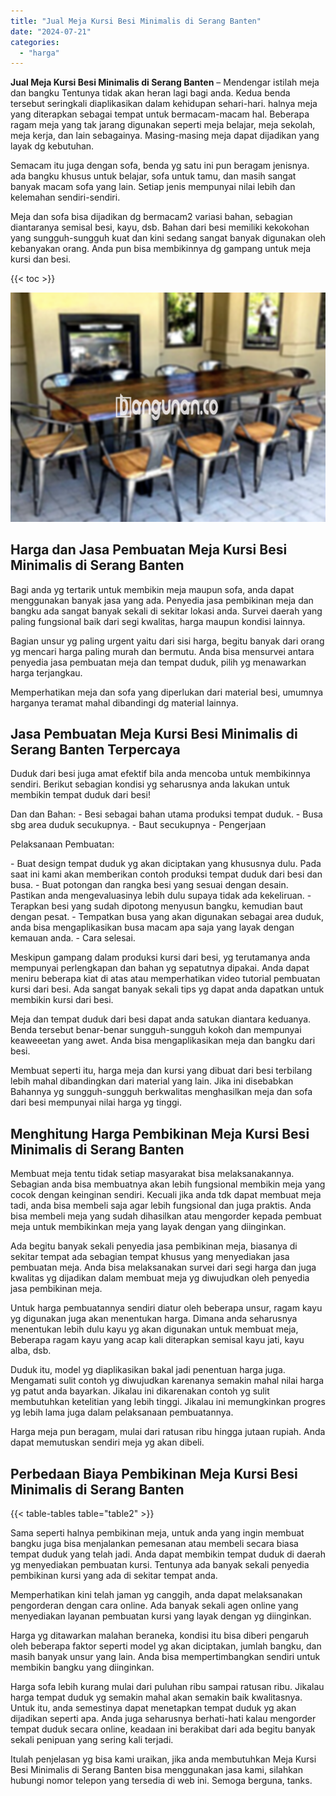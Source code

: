 ```yaml
---
title: "Jual Meja Kursi Besi Minimalis di Serang Banten"
date: "2024-07-21"
categories: 
  - "harga"
---
```


**Jual Meja Kursi Besi Minimalis di Serang Banten** – Mendengar istilah meja dan bangku Tentunya tidak akan heran lagi bagi anda. Kedua benda tersebut seringkali diaplikasikan dalam kehidupan sehari-hari. halnya meja yang diterapkan sebagai tempat untuk bermacam-macam hal. Beberapa ragam meja yang tak jarang digunakan seperti meja belajar, meja sekolah, meja kerja, dan lain sebagainya. Masing-masing meja dapat dijadikan yang layak dg kebutuhan.

Semacam itu juga dengan sofa, benda yg satu ini pun beragam jenisnya. ada bangku khusus untuk belajar, sofa untuk tamu, dan masih sangat banyak macam sofa yang lain. Setiap jenis mempunyai nilai lebih dan kelemahan sendiri-sendiri.

Meja dan sofa bisa dijadikan dg bermacam2 variasi bahan, sebagian diantaranya semisal besi, kayu, dsb. Bahan dari besi memiliki kekokohan yang sungguh-sungguh kuat dan kini sedang sangat banyak digunakan oleh kebanyakan orang. Anda pun bisa membikinnya dg gampang untuk meja kursi dan besi.

{{< toc >}}

![Jual Meja Kursi Besi Minimalis di Serang Banten](/images/jual-meja-besi-murah09.png)

## Harga dan Jasa Pembuatan Meja Kursi Besi Minimalis di Serang Banten

Bagi anda yg tertarik untuk membikin meja maupun sofa, anda dapat menggunakan banyak jasa yang ada. Penyedia jasa pembikinan meja dan bangku ada sangat banyak sekali di sekitar lokasi anda. Survei daerah yang paling fungsional baik dari segi kwalitas, harga maupun kondisi lainnya.

Bagian unsur yg paling urgent yaitu dari sisi harga, begitu banyak dari orang yg mencari harga paling murah dan bermutu. Anda bisa mensurvei antara penyedia jasa pembuatan meja dan tempat duduk, pilih yg menawarkan harga terjangkau.

Memperhatikan meja dan sofa yang diperlukan dari material besi, umumnya harganya teramat mahal dibandingi dg material lainnya.

## Jasa Pembuatan Meja Kursi Besi Minimalis di Serang Banten Terpercaya

Duduk dari besi juga amat efektif bila anda mencoba untuk membikinnya sendiri. Berikut sebagian kondisi yg seharusnya anda lakukan untuk membikin tempat duduk dari besi!

Dan dan Bahan: - Besi sebagai bahan utama produksi tempat duduk. - Busa sbg area duduk secukupnya. - Baut secukupnya - Pengerjaan

Pelaksanaan Pembuatan:

\- Buat design tempat duduk yg akan diciptakan yang khususnya dulu. Pada saat ini kami akan memberikan contoh produksi tempat duduk dari besi dan busa. - Buat potongan dan rangka besi yang sesuai dengan desain. Pastikan anda mengevaluasinya lebih dulu supaya tidak ada kekeliruan. - Terapkan besi yang sudah dipotong menyusun bangku, kemudian baut dengan pesat. - Tempatkan busa yang akan digunakan sebagai area duduk, anda bisa mengaplikasikan busa macam apa saja yang layak dengan kemauan anda. - Cara selesai.

Meskipun gampang dalam produksi kursi dari besi, yg terutamanya anda mempunyai perlengkapan dan bahan yg sepatutnya dipakai. Anda dapat meniru beberapa kiat di atas atau memperhatikan video tutorial pembuatan kursi dari besi. Ada sangat banyak sekali tips yg dapat anda dapatkan untuk membikin kursi dari besi.

Meja dan tempat duduk dari besi dapat anda satukan diantara keduanya. Benda tersebut benar-benar sungguh-sungguh kokoh dan mempunyai keaweeetan yang awet. Anda bisa mengaplikasikan meja dan bangku dari besi.

Membuat seperti itu, harga meja dan kursi yang dibuat dari besi terbilang lebih mahal dibandingkan dari material yang lain. Jika ini disebabkan Bahannya yg sungguh-sungguh berkwalitas menghasilkan meja dan sofa dari besi mempunyai nilai harga yg tinggi.

## Menghitung Harga Pembikinan Meja Kursi Besi Minimalis di Serang Banten

Membuat meja tentu tidak setiap masyarakat bisa melaksanakannya. Sebagian anda bisa membuatnya akan lebih fungsional membikin meja yang cocok dengan keinginan sendiri. Kecuali jika anda tdk dapat membuat meja tadi, anda bisa membeli saja agar lebih fungsional dan juga praktis. Anda bisa membeli meja yang sudah dihasilkan atau mengorder kepada pembuat meja untuk membikinkan meja yang layak dengan yang diinginkan.

Ada begitu banyak sekali penyedia jasa pembikinan meja, biasanya di sekitar tempat ada sebagian tempat khusus yang menyediakan jasa pembuatan meja. Anda bisa melaksanakan survei dari segi harga dan juga kwalitas yg dijadikan dalam membuat meja yg diwujudkan oleh penyedia jasa pembikinan meja.

Untuk harga pembuatannya sendiri diatur oleh beberapa unsur, ragam kayu yg digunakan juga akan menentukan harga. Dimana anda seharusnya menentukan lebih dulu kayu yg akan digunakan untuk membuat meja, Beberapa ragam kayu yang acap kali diterapkan semisal kayu jati, kayu alba, dsb.

Duduk itu, model yg diaplikasikan bakal jadi penentuan harga juga. Mengamati sulit contoh yg diwujudkan karenanya semakin mahal nilai harga yg patut anda bayarkan. Jikalau ini dikarenakan contoh yg sulit membutuhkan ketelitian yang lebih tinggi. Jikalau ini memungkinkan progres yg lebih lama juga dalam pelaksanaan pembuatannya.

Harga meja pun beragam, mulai dari ratusan ribu hingga jutaan rupiah. Anda dapat memutuskan sendiri meja yg akan dibeli.

## Perbedaan Biaya Pembikinan Meja Kursi Besi Minimalis di Serang Banten

{{< table-tables table="table2" >}}

Sama seperti halnya pembikinan meja, untuk anda yang ingin membuat bangku juga bisa menjalankan pemesanan atau membeli secara biasa tempat duduk yang telah jadi. Anda dapat membikin tempat duduk di daerah yg menyediakan pembuatan kursi. Tentunya ada banyak sekali penyedia pembikinan kursi yang ada di sekitar tempat anda.

Memperhatikan kini telah jaman yg canggih, anda dapat melaksanakan pengorderan dengan cara online. Ada banyak sekali agen online yang menyediakan layanan pembuatan kursi yang layak dengan yg diinginkan.

Harga yg ditawarkan malahan beraneka, kondisi itu bisa diberi pengaruh oleh beberapa faktor seperti model yg akan diciptakan, jumlah bangku, dan masih banyak unsur yang lain. Anda bisa mempertimbangkan sendiri untuk membikin bangku yang diinginkan.

Harga sofa lebih kurang mulai dari puluhan ribu sampai ratusan ribu. Jikalau harga tempat duduk yg semakin mahal akan semakin baik kwalitasnya. Untuk itu, anda semestinya dapat menetapkan tempat duduk yg akan dijadikan seperti apa. Anda juga seharusnya berhati-hati kalau mengorder tempat duduk secara online, keadaan ini berakibat dari ada begitu banyak sekali penipuan yang sering kali terjadi.

Itulah penjelasan yg bisa kami uraikan, jika anda membutuhkan Meja Kursi Besi Minimalis di Serang Banten bisa menggunakan jasa kami, silahkan hubungi nomor telepon yang tersedia di web ini. Semoga berguna, tanks.
